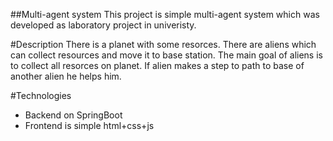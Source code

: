##Multi-agent system
This project is simple multi-agent system which was developed as laboratory project in univeristy.

#Description
There is a planet with some resorces. There are aliens which can collect resources and move it to base station. The main goal of aliens is to collect all resorces on planet. If alien makes a step to path to base of another alien he helps him.

#Technologies
* Backend on SpringBoot
* Frontend is simple html+css+js